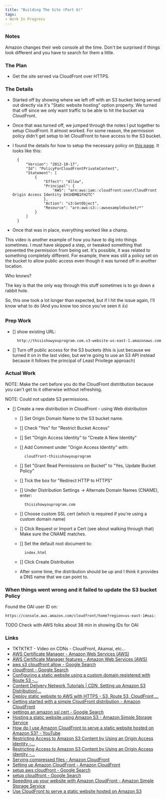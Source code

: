 ```yaml
---
title: "Building The Site (Part 6)"
tags:
- Work In Progress
---
```


### Notes

Amazon changes their web console all the time. Don't be surprised if things look different and you have to search for them a little. 

### The Plan

- Get the site served via CloudFront over HTTPS. 

### The Details

- Started off by showing where we left off with an S3 bucket being served out directly via it's "Static website hosting" option property. We turned that off since we only want traffic to be able to hit the bucket via CloudFront. 

- Once that was turned off, we jumped through the notes I put together to setup CloudFront. It almost worked. For some reason, the permission policy didn't get setup to let CloudFront to have access to the S3 bucket. 

- I found the details for how to setup the necessary policy on [this page](https://docs.aws.amazon.com/AmazonCloudFront/latest/DeveloperGuide/private-content-restricting-access-to-s3.html#private-content-creating-oai). It looks like this:

        {
            "Version": "2012-10-17",
            "Id": "PolicyForCloudFrontPrivateContent",
            "Statement": [
                {
                    "Effect": "Allow",
                    "Principal": {
                        "AWS": "arn:aws:iam::cloudfront:user/CloudFront Origin Access Identity EH1HDMB1FH2TC"
                    },
                    "Action": "s3:GetObject",
                    "Resource": "arn:aws:s3:::awsexamplebucket/*"
                }
            ]
        }

- Once that was in place, everything worked like a champ. 

This video is another example of how you have to dig into things sometimes. I must have skipped a step, or tweaked something that prevented the permission from being set. It's possible, it was related to something completely different. For example, there was still a policy set on the bucket to allow public access even though it was turned off in another location. 

Who knows? 

The key is that the only way through this stuff sometimes is to go down a rabbit hole. 

So, this one took a lot longer than expected, but if I hit the issue again, I'll know what to do (And you know too since you've seen it 👍)


### Prep Work

- [] show existing URL:

        http://thisishowyouprogram.com.s3-website-us-east-1.amazonaws.com
        
- [] Turn off public access for the S3 buckets (this is just because we turned it on in the last video, but we're going to use an S3 API instead because it follows the principal of Least Privilege  approach)

### Actual Work

NOTE: Make the cert before you do the CloudFront distritbution because you can't get to it otherwise without refreshing. 

NOTE: Could not update S3 permissions.  


- [] Create a new distribution in CloudFront - using Web distribution 

    - [] Set Origin Domain Name to the S3 bucket name. 
    - [] Check "Yes" for "Restrict Bucket Access"
    - [] Set "Origin Access Identity" to "Create A New Identity"
    - [] Add Comment under "Origin Access Identity" with:
            
            cloudfront-thisishowyouprogram

    - [] Set "Grant Read Permissions on Bucket" to "Yes, Update Bucket Policy"
    - [] Tick the box for "Redirect HTTP to HTTPS"
    - [] Under Distribution Settings -> Alternate Domain Names (CNAME), enter:

            thisishowyouprogram.com

    - [] Choose custom SSL cert (which is required if you're using a custom domain name)

    - [] Click Request or Import a Cert (see about walking through that) Make sure the CNAME matches. 

    - [] Set the default root document to:

            index.html

    - [] Click Create Distribution

    - After some time, the distribution should be up and I think it provides a DNS name that we can point to. 


### When things went wrong and it failed to update the S3 bucket Policy



Found the OAI user ID on:

    https://console.aws.amazon.com/cloudfront/home?region=us-east-1#oai:

TODO Check with AWS folks about 38 min in showing IDs for OAI


### Links

- TKTKTKT - Video on CDNs - CloudFront, Akamai, etc...
- [AWS Certificate Manager - Amazon Web Services (AWS)](https://aws.amazon.com/certificate-manager/)
- [AWS Certificate Manager features - Amazon Web Services (AWS)](https://aws.amazon.com/certificate-manager/features/)
- [aws s3 cloudfront allow - Google Search](https://www.google.com/search?client=safari&rls=en&q=aws+s3+cloudfront+allow&ie=UTF-8&oe=UTF-8)
- [cloudfront - Google Search](https://www.google.com/search?client=safari&rls=en&q=cloudfront&ie=UTF-8&oe=UTF-8)
- [Configuring a static website using a custom domain registered with Route 53 -...](https://docs.aws.amazon.com/AmazonS3/latest/dev/website-hosting-custom-domain-walkthrough.html)
- [Content Delivery Network Tutorials | CDN, Setting up Amazon S3 Distribution|...](https://aws.amazon.com/cloudfront/getting-started/S3/)
- [Deploy static website to AWS with HTTPS - S3, Route 53, CloudFront,...](https://www.youtube.com/watch?v=lB4DTqMEumY)
- [Getting started with a simple CloudFront distribution - Amazon CloudFront](https://docs.aws.amazon.com/AmazonCloudFront/latest/DeveloperGuide/GettingStarted.SimpleDistribution.html)
- [gettings an amazon ssl cert - Google Search](https://www.google.com/search?client=safari&rls=en&q=gettings+an+amazon+ssl+cert&ie=UTF-8&oe=UTF-8)
- [Hosting a static website using Amazon S3 - Amazon Simple Storage Service](https://docs.aws.amazon.com/AmazonS3/latest/dev/WebsiteHosting.html)
- [How do I use Amazon CloudFront to serve a static website hosted on Amazon S3? - YouTube](https://www.youtube.com/watch?v=DiIaoIcoKNY)
- [Restricting Access to Amazon S3 Content by Using an Origin Access Identity -...](https://docs.aws.amazon.com/AmazonCloudFront/latest/DeveloperGuide/private-content-restricting-access-to-s3.html)
- [Restricting Access to Amazon S3 Content by Using an Origin Access Identity -...](https://docs.aws.amazon.com/AmazonCloudFront/latest/DeveloperGuide/private-content-restricting-access-to-s3.html#private-content-creating-oai)
- [Serving compressed files - Amazon CloudFront](https://docs.aws.amazon.com/AmazonCloudFront/latest/DeveloperGuide/ServingCompressedFiles.html)
- [Setting up Amazon CloudFront - Amazon CloudFront](https://docs.aws.amazon.com/AmazonCloudFront/latest/DeveloperGuide/setting-up-cloudfront.html)
- [setup aws cloudfront - Google Search](https://www.google.com/search?client=safari&rls=en&q=setup+aws+cloudfront&ie=UTF-8&oe=UTF-8)
- [setup cloudfront - Google Search](https://www.google.com/search?client=safari&rls=en&q=setup+cloudfront&ie=UTF-8&oe=UTF-8)
- [Speeding up your website with Amazon CloudFront - Amazon Simple Storage Service](https://docs.aws.amazon.com/AmazonS3/latest/dev/website-hosting-cloudfront-walkthrough.html)
- [Use CloudFront to serve a static website hosted on Amazon S3](https://aws.amazon.com/premiumsupport/knowledge-center/cloudfront-serve-static-website/)

